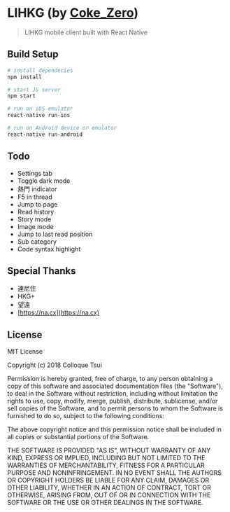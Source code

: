 # LIHKG (by [Coke_Zero](http://colloque.io/))

> LIHKG mobile client built with React Native

## Build Setup

``` bash
# install dependecies
npm install

# start JS server
npm start

# run on iOS emulator
react-native run-ios

# run on Android device or emulator
react-native run-android
```

## Todo

- Settings tab
- Toggle dark mode
- 熱門 indicator
- F5 in thread
- Jump to page
- Read history
- Story mode
- Image mode
- Jump to last read position
- Sub category
- Code syntax highlight

## Special Thanks

- 連尼住
- HKG+
- 望遠
- [https://na.cx](https://na.cx)

## License

MIT License

Copyright (c) 2018 Colloque Tsui

Permission is hereby granted, free of charge, to any person obtaining a copy
of this software and associated documentation files (the "Software"), to deal
in the Software without restriction, including without limitation the rights
to use, copy, modify, merge, publish, distribute, sublicense, and/or sell
copies of the Software, and to permit persons to whom the Software is
furnished to do so, subject to the following conditions:

The above copyright notice and this permission notice shall be included in all
copies or substantial portions of the Software.

THE SOFTWARE IS PROVIDED "AS IS", WITHOUT WARRANTY OF ANY KIND, EXPRESS OR
IMPLIED, INCLUDING BUT NOT LIMITED TO THE WARRANTIES OF MERCHANTABILITY,
FITNESS FOR A PARTICULAR PURPOSE AND NONINFRINGEMENT. IN NO EVENT SHALL THE
AUTHORS OR COPYRIGHT HOLDERS BE LIABLE FOR ANY CLAIM, DAMAGES OR OTHER
LIABILITY, WHETHER IN AN ACTION OF CONTRACT, TORT OR OTHERWISE, ARISING FROM,
OUT OF OR IN CONNECTION WITH THE SOFTWARE OR THE USE OR OTHER DEALINGS IN THE
SOFTWARE.